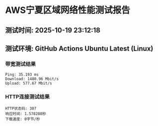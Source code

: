# AWS宁夏区域网络性能测试报告
## 测试时间: 2025-10-19 23:12:18
## 测试环境: GitHub Actions Ubuntu Latest (Linux)

### 带宽测试结果
```
Ping: 35.193 ms
Download: 1480.96 Mbit/s
Upload: 577.67 Mbit/s
```

### HTTP连接测试结果
```
HTTP状态码: 307
响应时间: 1.578288秒
下载速度: 0字节/秒
```

